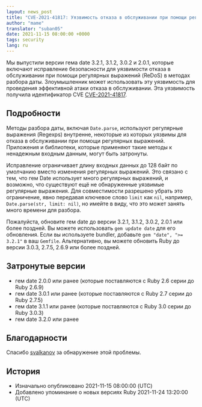```yaml
---
layout: news_post
title: "CVE-2021-41817: Уязвимость отказа в обслуживании при помощи регулярных выражений в методах разбора даты"
author: "mame"
translator: "suban05"
date: 2021-11-15 08:00:00 +0000
tags: security
lang: ru
---
```


Мы выпустили версии гема date 3.2.1, 3.1.2, 3.0.2 и 2.0.1, которые включают исправление безопасности для уязвимости отказа в обслуживании при помощи регулярных выражений (ReDoS) в методах разбора даты. Злоумышленник может использовать эту уязвимость для проведения эффективной атаки отказа в обслуживании. Эта уязвимость получила идентификатор CVE [CVE-2021-41817](https://www.cve.org/CVERecord?id=CVE-2021-41817).

## Подробности

Методы разбора даты, включая `Date.parse`, используют регулярные выражения (Regexps) внутренне, некоторые из которых уязвимы для отказа в обслуживании при помощи регулярных выражений. Приложения и библиотеки, которые применяют такие методы к ненадежным входным данным, могут быть затронуты.

Исправление ограничивает длину входных данных до 128 байт по умолчанию вместо изменения регулярных выражений. Это связано с тем, что гем Date использует много регулярных выражений, и возможно, что существуют ещё не обнаруженные уязвимые регулярные выражения. Для совместимости разрешено убрать это ограничение, явно передавая ключевое слово `limit` как `nil`, например, `Date.parse(str, limit: nil)`, но имейте в виду, что это может занять много времени для разбора.

Пожалуйста, обновите гем date до версии 3.2.1, 3.1.2, 3.0.2, 2.0.1 или более поздней. Вы можете использовать `gem update date` для его обновления. Если вы используете bundler, добавьте `gem "date", ">= 3.2.1"` в ваш `Gemfile`. Альтернативно, вы можете обновить Ruby до версии 3.0.3, 2.7.5, 2.6.9 или более поздней.

## Затронутые версии

* гем date 2.0.0 или ранее (которые поставляются с Ruby 2.6 серии до Ruby 2.6.9)
* гем date 3.0.1 или ранее (которые поставляются с Ruby 2.7 серии до Ruby 2.7.5)
* гем date 3.1.1 или ранее (которые поставляются с Ruby 3.0 серии до Ruby 3.0.3)
* гем date 3.2.0 или ранее

## Благодарности

Спасибо [svalkanov](https://github.com/SValkanov/) за обнаружение этой проблемы.

## История

* Изначально опубликовано 2021-11-15 08:00:00 (UTC)
* Добавлено упоминание о новых версиях Ruby 2021-11-24 13:20:00 (UTC)
